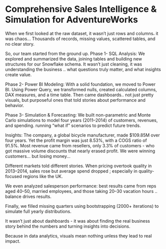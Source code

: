 # Comprehensive Sales Intelligence & Simulation for AdventureWorks

When we first looked at the raw dataset, it wasn’t just rows and columns، it was chaos...
Thousands of records, missing values, scattered tables, and no clear story.

So, our team started from the ground up.
Phase 1- SQL Analysis:
We explored and summarized the data, joining tables and building new structures for our Snowflake schema. It wasn’t just cleaning, it was understanding the business .. what questions truly matter, and what insights create value.

Phase 2- Power BI Modeling:
With a solid foundation, we moved to Power BI. Using Power Query, we transformed nulls, created calculated columns, DAX measures, and a time table. Then came dashboards.. not just pretty visuals, but purposeful ones that told stories about performance and behavior.

Phase 3- Simulation & Forecasting:
We built non-parametric and Monte Carlo simulations to model four years (2011–2014) of customers, revenues, and spending. running “what if” scenarios to predict future trends.

Insights:
The company, a global bicycle manufacturer, made $109.85M over four years. Yet the profit margin was just 8.53%, with a COGS ratio of 91.5%.
Most revenue came from resellers, only 3.3% of customers - who got massive volume discounts that nearly erased profit.
We were winning customers… but losing money...

Different markets told different stories. When pricing overtook quality in 2013–2014, sales rose but average spend dropped ; especially in quality-focused regions like the UK.

We even analyzed salesperson performance: best results came from reps aged 40–50, married employees, and those taking 20–30 vacation hours .. balance drives results.

Finally, we filled missing quarters using bootstrapping (2000+ iterations) to simulate full yearly distributions.

It wasn’t just about dashboards - it was about finding the real business story behind the numbers and turning insights into decisions.

Because in data analytics, visuals mean nothing unless they lead to real impact.

